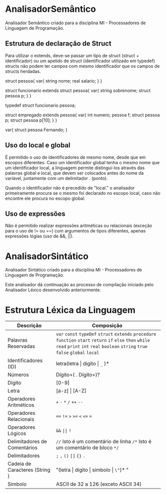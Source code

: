# AnalisadorSemântico
Analisador Semântico criado para a disciplina MI - Processadores de Linguagem de Programação.

## Estrutura de declaração de Struct
Para utilizar o extends, deve-se passar um tipo de struct (struct + identificador) ou um apelido de struct (identificador utilizado em typedef)
structs não podem ter campos com mesmo identificador que os campos de structs herdadas.

struct pessoa{
    var{
        string nome;
        real salario;
    }
}

struct funcionario extends struct pessoa{
    var{
        string sobrenome;
	struct pessoa p;
    }
}

typedef struct funcionario pessoa;

struct empregado extends pessoa{
	var{
		int numero;
		pessoa f;
		struct pessoa p;
		struct pessoa p[10];
	}
}

var{
    struct pessoa Fernando;
}


## Uso do local e global

É permitido o uso de identificadores de mesmo nome, desde que em escopos diferentes. Caso um identificador
global tenha o mesmo nome que um identificador local, a linguagem permite distingui-los através das palavras global
e local, que devem ser colocados antes do nome da variável, juntamente com um delimitador . (ponto).

Quando o identificador não é precedido de "local." o analisador primeiramente procura se o mesmo foi declarado no escopo local, 
caso não encontre ele procura no escopo global.

## Uso de expressões

Não é permitido realizar expressões aritméticas ou relacionais (exceção para o uso de != ou ==) com argumentos de tipos diferentes, apenas expressões lógias (uso de &&, ||).


# AnalisadorSintático
Analisador Sintático criado para a disciplina MI - Processadores de Linguagem de Programação.

Este analisador dá continuação ao processo de compilação iniciado pelo Analisador Léxico desenvolvido anteriormente.

# Estrutura Léxica da Linguagem 

| Descrição | Composição |
| -------------------- | ------------------------------------------------------------------------------------------------------------------------------------------------------------------------------------------------------------------ |
| Palavras Reservadas  | `var` `const` `typeDef` `struct` `extends` `procedure` `function` `start` `return` `if` `else` `then` `while` `read` `print` `int` `real` `boolean` `string` `true` `false` `global` `local` |
| Identificadores (ID) | letra(letra \| digito \| `_` )\*|
| Números| Dígito+( . Dígito+)? |
| Dígito | [0-9] |
| Letra | [a-z] \| [A-Z] |
| Operadores Aritméticos | `+` `-` `*` `/` `++` `--` |
| Operadores Relacionais | `==` `!=` `>` `>=` `<` `<=` `=` |
| Operadores Lógicos | `&&` `\|\|` `!` |
| Delimitadores de Comentários | `//` Isto é um comentário de linha `/*` Isto é um comentário de bloco `*/`
| Delimitadores | `;` `,` `()` `[]` `{}` `.` |
| Cadeia de Caracteres (String )| "(letra \| digito \| simbolo \| `\"`)* " |
| Simbolo | ASCII de 32 a 126 (exceto ASCII 34) |
